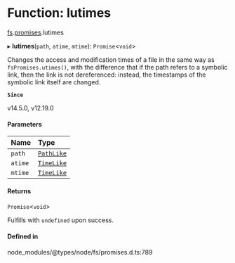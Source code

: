 # Function: lutimes

[fs](../modules/fs.md).[promises](../modules/fs.promises.md).lutimes

▸ **lutimes**(`path`, `atime`, `mtime`): `Promise`<`void`\>

Changes the access and modification times of a file in the same way as `fsPromises.utimes()`, with the difference that if the path refers to a
symbolic link, then the link is not dereferenced: instead, the timestamps of
the symbolic link itself are changed.

**`Since`**

v14.5.0, v12.19.0

#### Parameters

| Name | Type |
| :------ | :------ |
| `path` | [`PathLike`](../types/fs.PathLike.md) |
| `atime` | [`TimeLike`](../types/fs.TimeLike.md) |
| `mtime` | [`TimeLike`](../types/fs.TimeLike.md) |

#### Returns

`Promise`<`void`\>

Fulfills with `undefined` upon success.

#### Defined in

node_modules/@types/node/fs/promises.d.ts:789
